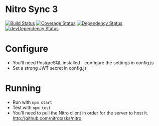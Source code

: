# Nitro Sync 3

[![Build Status](https://travis-ci.org/nitrotasks/nitro-server.svg)](https://travis-ci.org/nitrotasks/nitro-server)
[![Coverage Status](https://coveralls.io/repos/nitrotasks/nitro-server/badge.svg?branch=master)](https://coveralls.io/r/nitrotasks/nitro-server?branch=master)
[![Dependency Status](https://david-dm.org/nitrotasks/nitro-server.svg?theme=shields.io)](https://david-dm.org/nitrotasks/nitro-server)
[![devDependency Status](https://david-dm.org/nitrotasks/nitro-server/dev-status.svg?theme=shields.io)](https://david-dm.org/nitrotasks/nitro-server#info=devDependencies)

# Configure
- You'll need PostgreSQL installed - configure the settings in config.js
- Set a strong JWT secret in config.js

# Running
- Run with `npm start`
- Test with `npm test`
- You'll need to pull the Nitro client in order for the server to host it. <http://github.com/nitrotasks/nitro>
